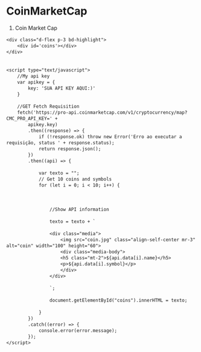 # CoinMarketCap
<!DOCTYPE html>
<html>

<head>
    <title>CoinMarketCap</title>
    <link rel="stylesheet" type="text/css"
        href="https://stackpath.bootstrapcdn.com/bootstrap/4.5.2/css/bootstrap.min.css">
    <meta charset="utf-8">
</head>

<body>
    <nav aria-label="breadcrumb">
        <ol class="breadcrumb">
            <li class="breadcrumb-item active" aria-current="page">Coin Market Cap</li>
        </ol>
    </nav>

    <div class="d-flex p-3 bd-highlight">
        <div id='coins'></div>
    </div>


    <script type="text/javascript">
        //My api key
        var apikey = {
            key: 'SUA API KEY AQUI:)'
        }

        //GET Fetch Requisition
        fetch('https://pro-api.coinmarketcap.com/v1/cryptocurrency/map?CMC_PRO_API_KEY=' +
            apikey.key)
            .then((response) => {
                if (!response.ok) throw new Error('Erro ao executar a requisição, status ' + response.status);
                return response.json();
            })
            .then((api) => {

                var texto = "";
                // Get 10 coins and symbols 
                for (let i = 0; i < 10; i++) {



                    //Show API information

                    texto = texto + `
                  
                    <div class="media">
                        <img src="coin.jpg" class="align-self-center mr-3" alt="coin" width="100" height="60">
                        <div class="media-body">
                        <h5 class="mt-2">${api.data[i].name}</h5>
                        <p>${api.data[i].symbol}</p>
                        </div>
                    </div>
               
                    `;

                    document.getElementById("coins").innerHTML = texto;

                }
            })
            .catch((error) => {
                console.error(error.message);
            });
    </script>
</body>

</html>
